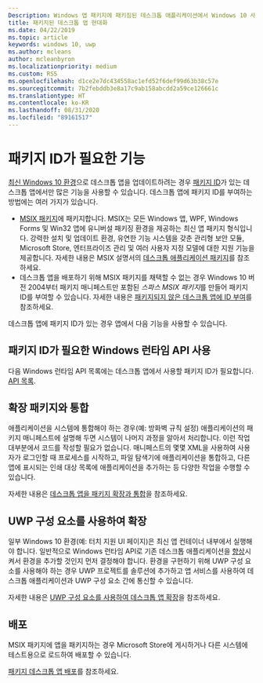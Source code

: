 ```yaml
---
Description: Windows 앱 패키지에 패키징된 데스크톱 애플리케이션에서 Windows 10 사용자를 위한 최신 환경을 추가하는 방법을 알아봅니다.
title: 패키지된 데스크톱 앱 현대화
ms.date: 04/22/2019
ms.topic: article
keywords: windows 10, uwp
ms.author: mcleans
author: mcleanbyron
ms.localizationpriority: medium
ms.custom: RS5
ms.openlocfilehash: d1ce2e7dc434558ac1efd52f6def99d63b38c57e
ms.sourcegitcommit: 7b2febddb3e8a17c9ab158abcdd2a59ce126661c
ms.translationtype: HT
ms.contentlocale: ko-KR
ms.lasthandoff: 08/31/2020
ms.locfileid: "89161517"
---
```

# <a name="features-that-require-package-identity"></a>패키지 ID가 필요한 기능

[최신 Windows 10 환경](index.md)으로 데스크톱 앱을 업데이트하려는 경우 [패키지 ID](/uwp/schemas/appxpackage/uapmanifestschema/element-identity)가 있는 데스크톱 앱에서만 많은 기능을 사용할 수 있습니다. 데스크톱 앱에 패키지 ID를 부여하는 방법에는 여러 가지가 있습니다.

* [MSIX 패키지](/windows/msix/desktop/desktop-to-uwp-root)에 패키지합니다. MSIX는 모든 Windows 앱, WPF, Windows Forms 및 Win32 앱에 유니버설 패키징 환경을 제공하는 최신 앱 패키지 형식입니다. 강력한 설치 및 업데이트 환경, 유연한 기능 시스템을 갖춘 관리형 보안 모듈, Microsoft Store, 엔터프라이즈 관리 및 여러 사용자 지정 모델에 대한 지원 기능을 제공합니다. 자세한 내용은 MSIX 설명서의 [데스크톱 애플리케이션 패키지](/windows/msix/desktop/desktop-to-uwp-root)를 참조하세요.
* 데스크톱 앱을 배포하기 위해 MSIX 패키지를 채택할 수 없는 경우 Windows 10 버전 2004부터 패키지 매니페스트만 포함된 *스파스 MSIX 패키지*를 만들어 패키지 ID를 부여할 수 있습니다. 자세한 내용은 [패키지되지 않은 데스크톱 앱에 ID 부여](grant-identity-to-nonpackaged-apps.md)를 참조하세요.

데스크톱 앱에 패키지 ID가 있는 경우 앱에서 다음 기능을 사용할 수 있습니다.

## <a name="use-windows-runtime-apis-that-require-package-identity"></a>패키지 ID가 필요한 Windows 런타임 API 사용

다음 Windows 런타임 API 목록에는 데스크톱 앱에서 사용할 패키지 ID가 필요합니다. [API 목록](desktop-to-uwp-supported-api.md#list-of-apis).

## <a name="integrate-with-package-extensions"></a>확장 패키지와 통합

애플리케이션을 시스템에 통합해야 하는 경우(예: 방화벽 규칙 설정) 애플리케이션의 패키지 매니페스트에 설명해 두면 시스템이 나머지 과정을 알아서 처리합니다. 이런 작업 대부분에서 코드를 작성할 필요가 없습니다. 매니페스트의 몇몇 XML을 사용하여 사용자가 로그인할 때 프로세스를 시작하고, 파일 탐색기에 애플리케이션을 통합하고, 다른 앱에 표시되는 인쇄 대상 목록에 애플리케이션을 추가하는 등 다양한 작업을 수행할 수 있습니다.

자세한 내용은 [데스크톱 앱을 패키지 확장과 통합](desktop-to-uwp-extensions.md)을 참조하세요.

## <a name="extend-with-uwp-components"></a>UWP 구성 요소를 사용하여 확장

일부 Windows 10 환경(예: 터치 지원 UI 페이지)은 최신 앱 컨테이너 내부에서 실행해야 합니다. 일반적으로 Windows 런타임 API로 기존 데스크톱 애플리케이션을 [향상](desktop-to-uwp-enhance.md)시켜서 환경을 추가할 것인지 먼저 결정해야 합니다. 환경을 구현하기 위해 UWP 구성 요소를 사용해야 하는 경우 UWP 프로젝트를 솔루션에 추가하고 앱 서비스를 사용하여 데스크톱 애플리케이션과 UWP 구성 요소 간에 통신할 수 있습니다.

자세한 내용은 [UWP 구성 요소를 사용하여 데스크톱 앱 확장](desktop-to-uwp-extend.md)을 참조하세요.

## <a name="distribute"></a>배포

MSIX 패키지에 앱을 패키지하는 경우 Microsoft Store에 게시하거나 다른 시스템에 테스트용으로 로드하여 배포할 수 있습니다.

[패키지 데스크톱 앱 배포](desktop-to-uwp-distribute.md)를 참조하세요.